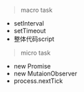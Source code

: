 > macro task
- setInterval
- setTimeout
- 整体代码script
> micro task
- new Promise
- new MutaionObserver
- process.nextTick
